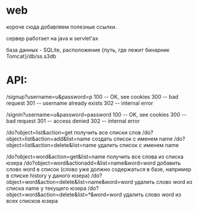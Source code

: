 web
===

короче сюда добавляем полезные ссылки.

сервер работает на java и servlet'ах

база данных - SQLite, расположение
{путь, где лежит бинарник Tomcat}/db/ss.s3db

API:
===
/signup?username=u&password=p
	100 -- OK, see cookies
	300 -- bad request
	301 -- username already exists
	302 -- internal error

/signin?username=u&password=password
	100 -- OK, see cookies
	300 -- bad request
	301 -- access denied
	302 -- internal error

/do?object=list&action=get
	получить все списки слов
/do?object=list&action=add&list=name
	создать список с именем name
/do?object=list&action=delete&list=name
	удалить список с именем name

/do?object=word&action=get&list=name
	получить все слова из списка юзера
/do?object=word&actionadd=&list=name&word=word
	добавить слово word в список (слово уже должно содержаться в базе, например в списке history у даного юзера)
/do?object=word&action=delete&list=name&word=word
		удалить слово word из списка name у текущего юзера
/do?object=word&action=delete&list=*&word=word
	удалить слово word из всех списков юзера
